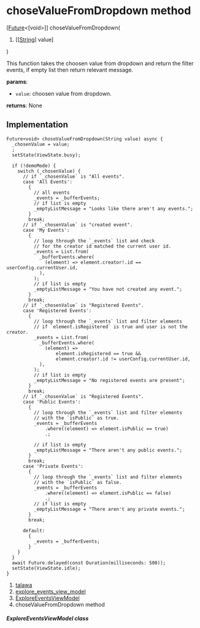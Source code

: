 
<div>

# choseValueFromDropdown method

</div>


[[Future](https://api.flutter.dev/flutter/dart-core/Future-class.html)\<[void\>]]
choseValueFromDropdown(

1.  [[[String](https://api.flutter.dev/flutter/dart-core/String-class.html)]
    value]

)



This function takes the choosen value from dropdown and return the
filter events, if empty list then return relevant message.

**params**:

-   `value`: choosen value from dropdown.

**returns**: None



## Implementation

``` language-dart
Future<void> choseValueFromDropdown(String value) async {
  _chosenValue = value;
  ;
  setState(ViewState.busy);

  if (!demoMode) {
    switch (_chosenValue) {
      // if `_chosenValue` is "All events".
      case 'All Events':
        {
          // all events
          _events = _bufferEvents;
          // if list is empty
          _emptyListMessage = "Looks like there aren't any events.";
        }
        break;
      // if `_chosenValue` is "created event".
      case 'My Events':
        {
          // loop through the `_events` list and check
          // for the creator id matched the current user id.
          _events = List.from(
            _bufferEvents.where(
              (element) => element.creator!.id == userConfig.currentUser.id,
            ),
          );
          // if list is empty
          _emptyListMessage = "You have not created any event.";
        }
        break;
      // if `_chosenValue` is "Registered Events".
      case 'Registered Events':
        {
          // loop through the `_events` list and filter elements
          // if `element.isRegistered` is true and user is not the creator.
          _events = List.from(
            _bufferEvents.where(
              (element) =>
                  element.isRegistered == true &&
                  element.creator!.id != userConfig.currentUser.id,
            ),
          );
          // if list is empty
          _emptyListMessage = "No registered events are present";
        }
        break;
      // if `_chosenValue` is "Registered Events".
      case 'Public Events':
        {
          // loop through the `_events` list and filter elements
          // with the `isPublic` as true.
          _events = _bufferEvents
              .where((element) => element.isPublic == true)
              .;

          // if list is empty
          _emptyListMessage = "There aren't any public events.";
        }
        break;
      case 'Private Events':
        {
          // loop through the `_events` list and filter elements
          // with the `isPublic` as false.
          _events = _bufferEvents
              .where((element) => element.isPublic == false)
              .;
          // if list is empty
          _emptyListMessage = "There aren't any private events.";
        }
        break;

      default:
        {
          _events = _bufferEvents;
        }
    }
  }
  await Future.delayed(const Duration(milliseconds: 500));
  setState(ViewState.idle);
}
```







1.  [talawa](../../index.html)
2.  [explore_events_view_model](../../view_model_after_auth_view_models_event_view_models_explore_events_view_model/)
3.  [ExploreEventsViewModel](../../view_model_after_auth_view_models_event_view_models_explore_events_view_model/ExploreEventsViewModel-class.html)
4.  choseValueFromDropdown method

##### ExploreEventsViewModel class







